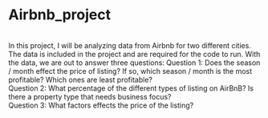 # Airbnb_project
<br>
In this project, I will be analyzing data from Airbnb for two different cities. The data is included in the project and are required for the code to run.
With the data, we are out to answer three questions:
Question 1: Does the season / month effect the price of listing? If so, which season / month is the most profitable? Which ones are least profitable? <br>
Question 2: What percentage of the different types of listing on AirBnB? Is there a property type that needs business focus? <br>
Question 3: What factors effects the price of the listing?
